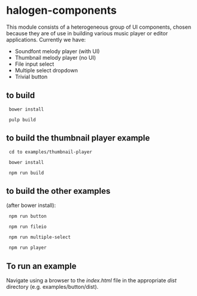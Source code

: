 halogen-components
==================

This module consists of a heterogeneous group of UI components, chosen because they are of use in building various music player or editor applications.  Currently we have:

  * Soundfont melody player (with UI)
  * Thumbnail melody player (no UI)
  * File input select
  * Multiple select dropdown
  * Trivial button

to build
--------

     bower install

     pulp build


to build the thumbnail player example
-------------------------------------

     cd to examples/thumbnail-player 

     bower install 

     npm run build

to build the other examples
---------------------------

(after bower install):

     npm run button

     npm run fileio

     npm run multiple-select

     npm run player

To run an example
-----------------

Navigate using a browser to the _index.html_ file in the appropriate _dist_ directory (e.g. examples/button/dist).
